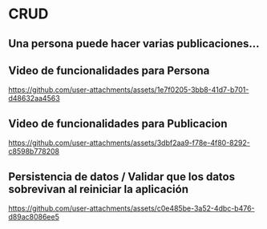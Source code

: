 # CRUD
## Una persona puede hacer varias publicaciones...

## Video de funcionalidades para Persona

https://github.com/user-attachments/assets/1e7f0205-3bb8-41d7-b701-d48632aa4563

## Video de funcionalidades para Publicacion

https://github.com/user-attachments/assets/3dbf2aa9-f78e-4f80-8292-c8598b778208




## Persistencia de datos / Validar que los datos sobrevivan al reiniciar la aplicación

https://github.com/user-attachments/assets/c0e485be-3a52-4dbc-b476-d89ac8086ee5


